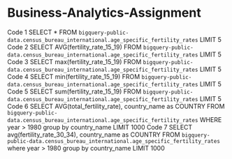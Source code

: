 # Business-Analytics-Assignment
Code 1
SELECT *  FROM `bigquery-public-data.census_bureau_international.age_specific_fertility_rates` LIMIT 5
Code 2
SELECT AVG(fertility_rate_15_19)  FROM `bigquery-public-data.census_bureau_international.age_specific_fertility_rates` LIMIT 5
Code 3
SELECT max(fertility_rate_15_19)  FROM `bigquery-public-data.census_bureau_international.age_specific_fertility_rates` LIMIT 5
Code 4
SELECT min(fertility_rate_15_19)  FROM `bigquery-public-data.census_bureau_international.age_specific_fertility_rates` LIMIT 5
Code 5
SELECT sum(fertility_rate_15_19)  FROM `bigquery-public-data.census_bureau_international.age_specific_fertility_rates` LIMIT 5
Code 6
SELECT AVG(total_fertility_rate), country_name as COUNTRY  FROM `bigquery-public-data.census_bureau_international.age_specific_fertility_rates` 
WHERE year > 1980
group by country_name
LIMIT 1000
Code 7
SELECT avg(fertility_rate_30_34), country_name as COUNTRY FROM `bigquery-public-data.census_bureau_international.age_specific_fertility_rates` 
where year > 1980
group by country_name
LIMIT 1000

